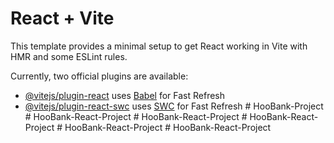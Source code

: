 # React + Vite

This template provides a minimal setup to get React working in Vite with HMR and some ESLint rules.

Currently, two official plugins are available:

- [@vitejs/plugin-react](https://github.com/vitejs/vite-plugin-react/blob/main/packages/plugin-react/README.md) uses [Babel](https://babeljs.io/) for Fast Refresh
- [@vitejs/plugin-react-swc](https://github.com/vitejs/vite-plugin-react-swc) uses [SWC](https://swc.rs/) for Fast Refresh
#   H o o B a n k - P r o j e c t  
 #   H o o B a n k - R e a c t - P r o j e c t  
 #   H o o B a n k - R e a c t - P r o j e c t  
 #   H o o B a n k - R e a c t - P r o j e c t  
 #   H o o B a n k - R e a c t - P r o j e c t  
 #   H o o B a n k - R e a c t - P r o j e c t  
 